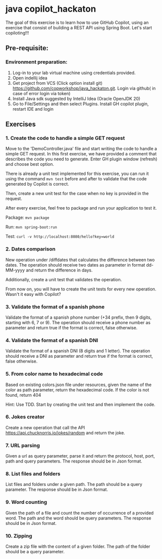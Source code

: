 # java copilot_hackaton
The goal of this exercise is to learn how to use GitHub Copilot, using an exercise that consist of building a REST API using Spring Boot.
Let's start copiloting!!!

## Pre-requisite:

### Environment preparation:
1.	Log-in to your lab virtual machine using credentials provided.
2.	Open indellij idea
3.	Get project from VCS (Click option install git) https://github.com/copworkshop/java_hackaton.git. Login via github( in case of error login via token)
4. Install Java sdk suggested by IntelliJ Idea  (Oracle OpenJDK 20)
5. Go to File/Settings  and then select Plugins. Install GH copilot plugin, restart IDE and login




## Exercises

### 1. Create the code to handle a simple GET request

Move to the 'DemoController.java' file and start writing the code to handle a simple GET request. In this first exercise, we have provided a comment that describes the code you need to generate. Enter GH plugin window (refresh) and choose best option.

There is already a unit test implemented for this exercise, you can run it using the command `mvn test` before and after to validate that the code generated by Copilot is correct.

Then, create a new unit test for the case when no key is provided in the request.

After every exercise, feel free to package and run your application to test it.

Package: `mvn package`

Run: `mvn spring-boot:run`

Test: `curl -v http://localhost:8080/hello?key=world`

### 2. Dates comparison

New operation under /diffdates that calculates the difference between two dates. The operation should receive two dates as parameter in format dd-MM-yyyy and return the difference in days. 

Additionally, create a unit test that validates the operation.

From now on, you will have to create the unit tests for every new operation. Wasn't it easy with Copilot? 

### 3. Validate the format of a spanish phone 

Validate the format of a spanish phone number (+34 prefix, then 9 digits, starting with 6, 7 or 9). The operation should receive a phone number as parameter and return true if the format is correct, false otherwise. 

### 4. Validate the format of a spanish DNI

Validate the format of a spanish DNI (8 digits and 1 letter). The operation should receive a DNI as parameter and return true if the format is correct, false otherwise. 

### 5. From color name to hexadecimal code

Based on existing colors.json file under resources, given the name of the color as path parameter, return the hexadecimal code. If the color is not found, return 404

Hint: Use TDD. Start by creating the unit test and then implement the code.

### 6. Jokes creator

Create a new operation that call the API https://api.chucknorris.io/jokes/random and return the joke.

### 7. URL parsing

Given a url as query parameter, parse it and return the protocol, host, port, path and query parameters. The response should be in Json format.

### 8. List files and folders 

List files and folders under a given path. The path should be a query parameter. The response should be in Json format.

### 9. Word counting

Given the path of a file and count the number of occurrence of a provided word. The path and the word should be query parameters. The response should be in Json format.

### 10. Zipping

Create a zip file with the content of a given folder. The path of the folder should be a query parameter.










